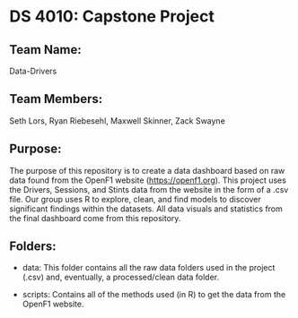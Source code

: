 # DS 4010: Capstone Project

## Team Name:
Data-Drivers

## Team Members:
Seth Lors,
Ryan Riebesehl,
Maxwell Skinner,
Zack Swayne

## Purpose:
The purpose of this repository is to create a data dashboard based on raw data found from the OpenF1 website (https://openf1.org). This project uses the Drivers, Sessions, and 
Stints data from the website in the form of a .csv file. Our group uses R to explore, clean, and find models to discover significant findings within the datasets. All data visuals 
and statistics from the final dashboard come from this repository. 

## Folders:
* data: This folder contains all the raw data folders used in the project (.csv) and, eventually, a processed/clean data folder.
  
* scripts: Contains all of the methods used (in R) to get the data from the OpenF1 website.

